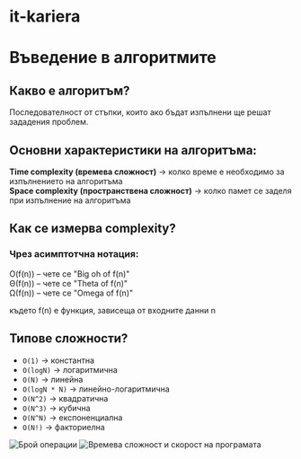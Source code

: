 # it-kariera

# Въведение в алгоритмите

## Какво е алгоритъм?
Последователност от стъпки, които ако бъдат изпълнени ще решат зададения проблем.

## Основни характеристики на алгоритъма:
**Time complexity (времева сложност)** -> колко време е необходимо за изпълнението на алгоритъма <br/>
**Space complexity (пространствена сложност)** -> колко памет се заделя при изпълнение на алгоритъма <br/>

## Как се измерва complexity?
### Чрез асимптотчна нотация:
O(f(n)) –  чете се "Big oh of f(n)" <br/>
Θ(f(n)) – чете се "Theta of f(n)" <br/>
Ω(f(n)) – чете се "Omega of f(n)" <br/>

където f(n) е функция, зависеща от входните данни n <br/>

## Типове сложности?
- `O(1)` -> константна
- `O(logN)` -> логаритмична
- `O(N)` -> линейна
- `O(logN * N)` -> линейно-логаритмична
- `O(N^2)` -> квадратична
- `O(N^3)` -> кубична
- `O(N^N)` -> eкспоненциална
- `O(N!)` -> факториелна <br/>

![Брой операции](https://i.gyazo.com/4cc066a3954978a9b523a017ce06665c.png)
![Времева сложност и скорост на програмата](https://i.gyazo.com/d662c3136be07f046d2fc76f96a6df07.png)
